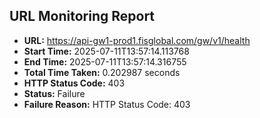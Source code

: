 ## URL Monitoring Report

- **URL:** https://api-gw1-prod1.fisglobal.com/gw/v1/health
- **Start Time:** 2025-07-11T13:57:14.113768
- **End Time:** 2025-07-11T13:57:14.316755
- **Total Time Taken:** 0.202987 seconds
- **HTTP Status Code:** 403
- **Status:** Failure
- **Failure Reason:** HTTP Status Code: 403
